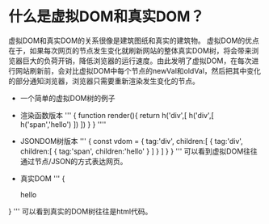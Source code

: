 # 什么是虚拟DOM和真实DOM？
虚拟DOM和真实DOM的关系很像是建筑图纸和真实的建筑物。
虚拟DOM的优点在于，如果每次网页的节点发生变化就刷新网站的整体真实DOM树，将会带来浏览器巨大的负荷开销，降低浏览器的运行速度。由此发明了虚拟DOM，在每次进行网站刷新前，会对比虚拟DOM中每个节点的newVal和oldVal，然后把其中变化的部分通知浏览器，浏览器只需要重新渲染发生变化的节点。

- 一个简单的虚拟DOM树的例子
- 渲染函数版本
'''
{
    function render(){
        return h('div',[
            h('div',[
                h('span','hello')
            ])
        ])
    }
}
''''
- JSONDOM树版本
'''
{
    const vdom = {
        tag:'div',
        children:[
            {
                tag:'div',
                children:[
                    {
                        tag:'span',
                        children:'hello'
                    }
                ]
            }
        ]
    }
}
'''
可以看到虚拟DOM往往通过节点/JSON的方式表达网页。

- 真实DOM
'''
{
    <div>
        <div>
            <span>hello</span>
        </div>
    </div>
}
'''
可以看到真实的DOM树往往是html代码。